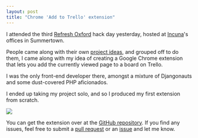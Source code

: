 ```yaml
---
layout: post
title: "Chrome 'Add to Trello' extension"
---
```

I attended the third [Refresh Oxford](http://www.refreshoxford.co.uk/) hack day yesterday, hosted at [Incuna](http://www.incuna.com/en/)'s offices in Summertown.

People came along with their own [project ideas](https://github.com/refreshoxford/hackday-3), and grouped off to do them, I came along with my idea of creating a Google Chrome extension that lets you add the currently viewed page to a board on Trello.

I was the only front-end developer there, amongst a mixture of Djangonauts and some dust-covered PHP aficionados.

I ended up taking my project solo, and so I produced my first extension from scratch.

![](http://uk.omg.li/PnUY/Screen%20Shot%202013-06-23%20at%2002.41.12.png)

You can get the extension over at the [GitHub repository](https://github.com/omgmog/chrome-add-link-to-trello). If you find any issues, feel free to submit a [pull request](https://github.com/omgmog/chrome-add-link-to-trello/pulls) or an [issue](https://github.com/omgmog/chrome-add-link-to-trello/issues) and let me know.
